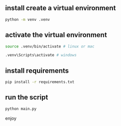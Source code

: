## install create a virtual environment

```bash
python -m venv .venv
```

## activate the virtual environment

```bash
source .venv/bin/activate # linux or mac

.venv\Scripts\activate # windows
```

## install requirements

```bash
pip install -r requirements.txt
```

## run the script

```bash
python main.py
```

enjoy